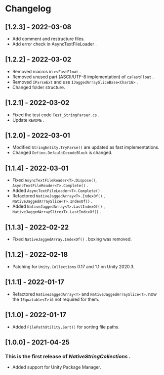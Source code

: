# Changelog

## [1.2.3] - 2022-03-08
- Add comment and restructure files.
- Add error check in AsyncTextFileLoader<T> .

## [1.2.2] - 2022-03-02
- Removed macros in `csFastFloat` .
- Removed unused part (ASCII/UTF-8 implementation) of `csFastFloat` .
- Removed `IParseExt` and use `IJaggedArraySliceBase<Char16>` .
- Changed folder structure.

## [1.2.1] - 2022-03-02
- Fixed the test code `Test_StringParser.cs` .
- Update `README` .

## [1.2.0] - 2022-03-01
- Modified `StringEntity.TryParse()` are updated as fast implementations.
- Changed `Define.DefaultDecodeBlock` is changed.

## [1.1.4] - 2022-03-01
- Fixed `AsyncTextFileReader<T>.Dispose()`, `AsyncTextFileReader<T>.Complete()` .
- Added `AsyncTextFileLoader<T>.Complete()` .
- Refactored `NativeJaggedArray<T>.IndexOf()` , `NativeJaggedArraySlice<T>.IndexOf()` .
- Added `NativeJaggedArray<T>.LastIndexOf()` , `NativeJaggedArraySlice<T>.LastIndexOf()` .

## [1.1.3] - 2022-02-22
- Fixed `NativeJaggedArray.IndexOf()` . boxing was removed.

## [1.1.2] - 2022-02-18
- Patching for `Unity.Collections` 0.17 and 1.1 on Unity 2020.3.

## [1.1.1] - 2022-01-17
- Refactored `NativeJaggedArray<T>` and `NativeJaggedArraySlice<T>`. now the `IEquatable<T>` is not required for them.

## [1.1.0] - 2022-01-17
- Added `FilePathUtility.Sort()` for sorting file paths.

## [1.0.0] - 2021-04-25
### This is the first release of *NativeStringCollections* .
- Added support for Unity Package Manager.
